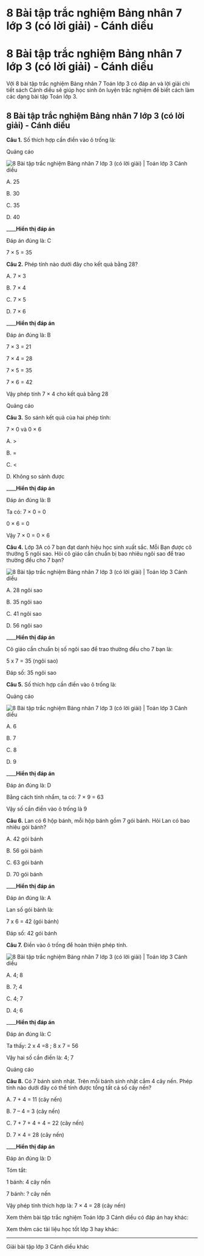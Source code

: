 # 8 Bài tập trắc nghiệm Bảng nhân 7 lớp 3 (có lời giải) - Cánh diều

# 8 Bài tập trắc nghiệm Bảng nhân 7 lớp 3 (có lời giải) - Cánh diều

Với 8 bài tập trắc nghiệm Bảng nhân 7 Toán lớp 3 có đáp án và lời giải chi tiết sách Cánh diều sẽ giúp học sinh ôn luyện trắc nghiệm để biết cách làm các dạng bài tập Toán lớp 3.

## 8 Bài tập trắc nghiệm Bảng nhân 7 lớp 3 (có lời giải) - Cánh diều

**Câu 1.** Số thích hợp cần điền vào ô trống là:

Quảng cáo

![8 Bài tập trắc nghiệm Bảng nhân 7 lớp 3 \(có lời giải\) | Toán lớp 3 Cánh diều](https://vietjack.com/toan-3-cd/images/trac-nghiem-bang-nhan-7.PNG)

A. 25

B. 30

C. 35

D. 40

____**Hiển thị đáp án**

Đáp án đúng là: C

7 × 5 = 35

**Câu 2.** Phép tính nào dưới đây cho kết quả bằng 28?

A. 7 × 3

B. 7 × 4

C. 7 × 5

D. 7 × 6

____**Hiển thị đáp án**

Đáp án đúng là: B

7 × 3 = 21

7 × 4 = 28

7 × 5 = 35

7 × 6 = 42

Vậy phép tính 7 × 4 cho kết quả bằng 28

Quảng cáo

**Câu 3.** So sánh kết quả của hai phép tính:

7 × 0 và 0 × 6

A. >

B. = 

C. <

D. Không so sánh được

____**Hiển thị đáp án**

Đáp án đúng là: B

Ta có: 7 × 0 = 0

0 × 6 = 0

Vậy 7 × 0 = 0 × 6

**Câu 4.** Lớp 3A có 7 bạn đạt danh hiệu học sinh xuất sắc. Mỗi Bạn được cô thưởng 5 ngôi sao. Hỏi cô giáo cần chuẩn bị bao nhiêu ngôi sao để trao thường đều cho 7 bạn? 

![8 Bài tập trắc nghiệm Bảng nhân 7 lớp 3 \(có lời giải\) | Toán lớp 3 Cánh diều](https://vietjack.com/toan-3-cd/images/trac-nghiem-bang-nhan-7-a.PNG)

A. 28 ngôi sao

B. 35 ngôi sao

C. 41 ngôi sao

D. 56 ngôi sao

____**Hiển thị đáp án**

Cô giáo cần chuẩn bị số ngôi sao để trao thường đều cho 7 bạn là:

5 x 7 = 35 (ngôi sao)

Đáp số: 35 ngôi sao

**Câu 5.** Số thích hợp cần điền vào ô trống là:

Quảng cáo

![8 Bài tập trắc nghiệm Bảng nhân 7 lớp 3 \(có lời giải\) | Toán lớp 3 Cánh diều](https://vietjack.com/toan-3-cd/images/trac-nghiem-bang-nhan-7-1.PNG)

A. 6

B. 7

C. 8

D. 9

____**Hiển thị đáp án**

Đáp án đúng là: D

Bằng cách tính nhẩm, ta có: 7 × 9 = 63

Vậy số cần điền vào ô trống là 9

**Câu 6.** Lan có 6 hộp bánh, mỗi hộp bánh gồm 7 gói bánh. Hỏi Lan có bao nhiêu gói bánh?

A. 42 gói bánh

B. 56 gói bánh

C. 63 gói bánh

D. 70 gói bánh

____**Hiển thị đáp án**

Đáp án đúng là: A

Lan số gói bánh là:

7 x 6 = 42 (gói bánh)

Đáp số: 42 gói bánh

**Câu 7.** Điền vào ô trống để hoàn thiện phép tính.

![8 Bài tập trắc nghiệm Bảng nhân 7 lớp 3 \(có lời giải\) | Toán lớp 3 Cánh diều](https://vietjack.com/toan-3-cd/images/trac-nghiem-bang-nhan-7-1a.PNG)

A. 4; 8

B. 7; 4

C. 4; 7

D. 4; 6

____**Hiển thị đáp án**

Đáp án đúng là: C

Ta thấy: 2 x 4 =8 ; 8 x 7 = 56 

Vậy hai số cần điền là: 4; 7

Quảng cáo

**Câu 8.** Có 7 bánh sinh nhật. Trên mỗi bánh sinh nhật cắm 4 cây nến. Phép tính nào dưới đây có thể tính được tổng tất cả số cây nến?

A. 7 + 4 = 11 (cây nến)

B. 7 – 4 = 3 (cây nến)

C. 7 + 7 + 4 + 4 = 22 (cây nến)

D. 7 × 4 = 28 (cây nến)

____**Hiển thị đáp án**

Đáp án đúng là: D

Tóm tắt: 

1 bánh: 4 cây nến

7 bánh: ? cây nến

Vậy phép tính thích hợp là: 7 × 4 = 28 (cây nến)

Xem thêm bài tập trắc nghiệm Toán lớp 3 Cánh diều có đáp án hay khác:

Xem thêm các tài liệu học tốt lớp 3 hay khác:

* * *

Giải bài tập lớp 3 Cánh diều khác
